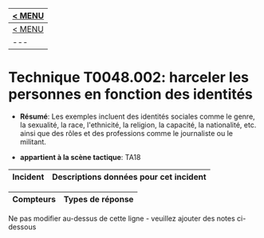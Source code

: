 |[< MENU](../README.md)|
|---|
|[< MENU](../../README.md)|
|---|
# Technique T0048.002: harceler les personnes en fonction des identités

* **Résumé**: Les exemples incluent des identités sociales comme le genre, la sexualité, la race, l'ethnicité, la religion, la capacité, la nationalité, etc. ainsi que des rôles et des professions comme le journaliste ou le militant.

* **appartient à la scène tactique**: TA18


|Incident |Descriptions données pour cet incident |
|-------- |-------------------- |



|Compteurs |Types de réponse |
|-------- |-------------- |


Ne pas modifier au-dessus de cette ligne - veuillez ajouter des notes ci-dessous
